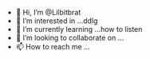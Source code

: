 - 👋 Hi, I’m @Lilbitbrat
- 👀 I’m interested in ...ddlg
- 🌱 I’m currently learning ...how to listen 
- 💞️ I’m looking to collaborate on ...
- 📫 How to reach me ...

<!---
Lilbitbrat/Lilbitbrat is a ✨ special ✨ repository because its `README.md` (this file) appears on your GitHub profile.
You can click the Preview link to take a look at your changes.
--->

